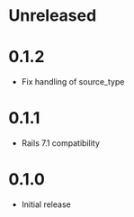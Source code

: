 # Unreleased

# 0.1.2

* Fix handling of source_type

# 0.1.1

* Rails 7.1 compatibility

# 0.1.0

* Initial release
